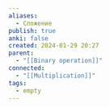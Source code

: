 ```yaml
---
aliases:
  - Сложение
publish: true
anki: false
created: 2024-01-29 20:27
parent:
  - "[[Binary operation]]"
connected:
  - "[[Multiplication]]"
tags:
  - empty
---
```
















